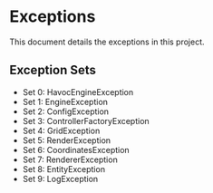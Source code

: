 # Exceptions
This document details the exceptions in this project.

## Exception Sets
* Set 0: HavocEngineException
* Set 1: EngineException
* Set 2: ConfigException
* Set 3: ControllerFactoryException
* Set 4: GridException
* Set 5: RenderException
* Set 6: CoordinatesException
* Set 7: RendererException
* Set 8: EntityException
* Set 9: LogException